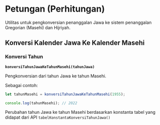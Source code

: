 # Petungan (Perhitungan)

Utilitas untuk pengkonversian penanggalan Jawa ke sistem penanggalan Gregorian (Masehi) dan Hijriyah.

## Konversi Kalender Jawa Ke Kalender Masehi

### Konversi Tahun

**`konversiTahunJawaKeTahunMasehi(tahunJawa)`**

Pengkonversian dari tahun Jawa ke tahun Masehi.

Sebagai contoh:

```javascript
let tahunMasehi = konversiTahunJawaKeTahunMasehi(1955);

console.log(tahunMasehi); // 2022
```

Perubahan tahun Jawa ke tahun Masehi berdasarkan konstanta tabel yang didapat dari API `tabelKonstantaKonversiTahunJawa()`
